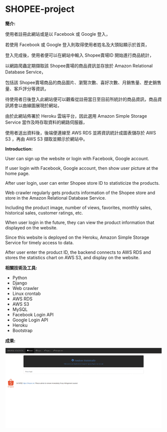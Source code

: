 # SHOPEE-project

**簡介:**

使用者註冊此網站或是以 Facebook 或 Google 登入，

若使用 Facebook 或 Google 登入則取得使用者姓名及大頭貼顯示於首頁，

登入完成後，使用者便可以在網站中輸入 Shopee賣場ID 開始進行商品統計，

以網路爬蟲定期擷取該 Shopee賣場的商品資訊並存放於 Amazon Relational Database Service，

包括該 Shopee賣場商品的商品圖片、瀏覽次數、喜好次數、月銷售量、歷史銷售量、客戶評分等資訊，

待使用者日後登入此網站便可以觀看從註冊當日至目前所統計的商品資訊，商品資訊將會以曲線圖展現於網站，

由於此網站佈署於 Heroku 雲端平台，因此選用 Amazon Simple Storage Service 當作及時存取資料的網路伺服器，

使用者送出資料後，後端便連線至 AWS RDS 並將資訊統計成圖表儲存於 AWS S3 ，再由 AWS S3 擷取並顯示於網站中。

**Introduction:**

User can sign up the website or login with Facebook, Google account.

If user login with Facebook, Google account, then show user picture at the home page.

After user login, user can enter Shopee store ID to statisticize the products.

Web crawler regularly gets products information of the Shopee store and store in the Amazon Relational Database Service.

Including the product image, number of views, favorites, monthly sales, historical sales, customer ratings, etc.

When user login in the future, they can view the product information that displayed on the website.

Since this website is deployed on the Heroku, Amazon Simple Storage Service for timely access to data.

After user enter the product ID, the backend connects to AWS RDS and stores the statistics chart on AWS S3, and display on the website.

**相關技術及工具:**
 * Python
 * Django 
 * Web crawler
 * Linux crontab
 * AWS RDS
 * AWS S3
 * MySQL
 * Facebook Login API
 * Google Login API
 * Heroku
 * Bootstrap

**成果:**

![Result](https://github.com/Rex-Chiang/SHOPEE-project/blob/master/ShopeeProject/Result/Result.gif)
